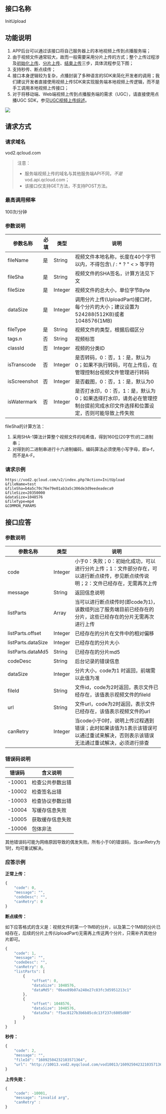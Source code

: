 ## 接口名称
InitUpload

## 功能说明
1. APP后台可以通过该接口将自己服务器上的本地视频上传到点播服务端；
1. 由于视频文件通常较大，故而一般需要采用分片上传的方式；整个上传过程涉及[初始化上传](/document/product/266/7809)、[分片上传](/document/product/266/7810)、[结束上传](/document/product/266/7811)三步，具体流程参见下图；
1. 支持秒传、断点续传；
1. 接口本身逻辑较为复杂，点播封装了多种语言的SDK来简化开发者的调用；我们建议开发者直接使用视频上传SDK来实现服务端本地视频上传逻辑，而不是手工调用本地视频上传接口；
1. 对于将移动端、Web端视频上传到点播服务端的需求（UGC），请直接使用点播UGC SDK，参见[UGC视频上传综述](/document/product/266/7835)。

![](//mc.qcloudimg.com/static/img/2d025243b3a9c492a53e309f92f3a2c1/image.png)

## 请求方式

### 请求域名
vod2.qcloud.com

> 注意：
> - 服务端视频上传的域名与其他服务端API不同，*不是* vod.api.qcloud.com；
> - 该接口仅支持GET方法，不支持POST方法。

### 最高调用频率
100次/分钟

### 参数说明
| 参数名称 | 必填 | 类型 | 说明 |
|---------|---------|---------|---------|
| fileName | 是 | String | 视频文件本地名称，长度在40个字节以内，不得包含\ / : * ? " < > 等字符 |
| fileSha | 是 | String | 视频文件的SHA签名，计算方法见下文 |
| fileSize | 是 | Integer | 视频文件的总大小，单位字节Byte |
| dataSize | 是 | Integer | 调用分片上传(UploadPart)接口时，每个分片的大小；建议设置为524288(512KB)或者1048576(1MB) |
| fileType | 是 | String | 视频文件的类型，根据后缀区分 |
| tags.n | 否 | String | 视频标签 |
| classId | 否 | Integer | 视频的分类ID |
| isTranscode | 否 | Integer | 是否转码，0：否，1：是，默认为0；如果不执行转码，可在上传后，在管理控制台视频文件管理进行转码 |
| isScreenshot | 否 | Integer | 是否截图，0：否，1：是，默认为0 |
| isWatermark | 否 | Integer | 是否打水印，0：否，1：是，默认为0；如果选择打水印，请务必在管理控制台提前完成水印文件选择和位置设定，否则可能导致上传失败 |

fileSha的计算方法：

1. 采用SHA-1算法计算整个视频文件的哈希值，得到160位(20字节)的二进制串；
1. 对得到的二进制串进行十六进制编码，编码算法必须使用小写字母，即a-f，而不是A-F。

### 请求示例
```
https://vod2.qcloud.com/v2/index.php?Action=InitUpload
&fileName=test
&fileSha=b4a5c70c76e79e01ab3a5c306de3d9eedeadeca9
&fileSize=20350000
&dataSize=1048576
&fileType=mp4
&COMMON_PARAMS
```

## 接口应答

### 参数说明
| 参数名称 | 类型 | 说明 |
|---------|---------|---------|
| code | Integer | 小于0：失败；0：初始化成功，可以进行分片上传；1：文件部分存在，可以进行断点续传，参见断点续传说明；2：文件已经存在，无需再次上传 |
| message | String | 返回信息说明 |
| listParts | Array | 当可以进行断点续传时(即code为1)，该数组列出了服务端目前已经存在的分片，这些已经存在的分片无需再次进行上传 |
| listParts.offset | Integer | 已经存在的分片在文件中的相对偏移 |
| listParts.dataSize | Integer | 已经存在的分片大小 |
| listParts.dataMd5 | String | 已经存在的分片md5 |
| codeDesc | String | 后台记录的错误信息 |
| dataSize | Integer | 分片大小，code为1 时返回，前端需以此值为准 |
| fileId | String | 文件id，code为2时返回，表示文件已经存在，该值表示视频文件的fileId |
| url | String | 文件url，code为2时返回，表示文件已经存在，该值表示视频文件的url |
| canRetry | Integer | 当code小于0时，说明上传过程遇到错误；此时如果该值为1表示该错误可以通过重试来解决，否则表示该错误无法通过重试解决，必须进行排查 |

### 错误码说明
| 错误码 | 含义说明|
|---------|---------|
| -10001 | 检查公共参数出错 |
| -10002 | 检查签名出错 |
| -10003 | 检查协议参数出错 |
| -10004 | 写缓存信息失败 |
| -10005 | 获取缓存信息失败|
| -10006 | 包体非法 |

其他错误码可能为网络原因导致的偶发失败。所有小于0的错误码，当canRetry为1时，均可重试解决。

### 应答示例

**正常上传：**

```javascript
{
    "code": 0,
    "message": "",
    "codeDesc": "",
    "canRetry": 0
}
```

**断点续传：**

如下应答格式的含义是：视频文件的第一个1MB的分片，以及第二个1MB的分片已经存在，后续的分片上传(UploadPart)无需再上传这两个分片，只需补齐其他分片即可。

```javascript
{
    "code": 1,
    "message": "",
    "codeDesc": "",
    "canRetry": 0,
    "listParts": [
        {
            "offset": 0,
            "dataSize": 1048576,
            "dataMd5": "0bee89b07a248e27c83fc3d5951213c1"
        },
        {
            "offset": 1048576,
            "dataSize": 1048576,
            "dataSha": "f5ac8127b3b6b85cdc13f237c6005d80"
        }
    ]
}
```

**秒传：**

```javascript
{
    "code": 2,
    "message": "",
    "fileId": "16092504232103571364",
    "url": "http://10013.vod2.myqcloud.com/vod10013/16092504232103571364/f0.mp4"
}
```

**上传失败：**

```javascript
{
    "code": -10001,
    "message": "invalid arg",
    "canRetry" : 
}
```